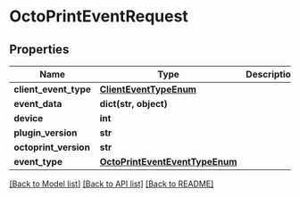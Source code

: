 # OctoPrintEventRequest

## Properties
Name | Type | Description | Notes
------------ | ------------- | ------------- | -------------
**client_event_type** | [**ClientEventTypeEnum**](ClientEventTypeEnum.md) |  | [optional] 
**event_data** | **dict(str, object)** |  | 
**device** | **int** |  | [optional] 
**plugin_version** | **str** |  | 
**octoprint_version** | **str** |  | 
**event_type** | [**OctoPrintEventEventTypeEnum**](OctoPrintEventEventTypeEnum.md) |  | 

[[Back to Model list]](../README.md#documentation-for-models) [[Back to API list]](../README.md#documentation-for-api-endpoints) [[Back to README]](../README.md)


